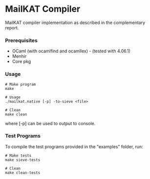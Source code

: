 # MailKAT Compiler

MailKAT compiler implementation as described in the complementary report.

### Prerequisites

* OCaml (with ocamlfind and ocamllex) - (tested with 4.06.1)
* Menhir
* Core pkg

### Usage

```
# Make program
make

# Usage
./mailkat.native [-p] -to-sieve <file>

# Clean
make clean

```
where [-p] can be used to output to console.

### Test Programs

To compile the test programs provided in the "examples" folder, run:

```
# Make tests
make sieve-tests

# Clean
make clean-tests
```
